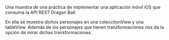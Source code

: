 Una muestra de una práctica de implementar una aplicación móvil iOS que consuma la API REST Dragon Ball.

En ella se muestra dichos personajes en una colecctionView y una tableView. Además de los personajes que tienen transformaciones nos da la opción de mirar dichas transformaciones.


